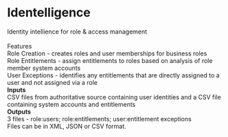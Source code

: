 Identelligence
==============
Identity intellience for role & access management
</br>
<br>Features</b></br>
Role Creation - creates roles and user memberships for business roles
<br/>
Role Entitlements - assign entitlements to roles based on analysis of role member system accounts
<br/>
User Exceptions - identifies any entitlements that are directly assigned to a user and not assigned via a role
<br/>
<b>Inputs</b>
<br/>
CSV files from authoritative source containing user identities and a CSV file containing system accounts and entitlements
<br/>
<b>Outputs</b>
<br/>
3 files - role:users; role:entitlements; user:entitlement exceptions
<br/>
Files can be in XML, JSON or CSV format.